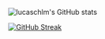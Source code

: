 ![lucaschlm's GitHub stats](https://github-readme-stats.vercel.app/api?username=lucaschlm&show_icons=true&theme=tokyonight&count_private=true&hide=stars)

<!-- [![Top Langs](https://github-readme-stats.vercel.app/api/top-langs/?username=lucaschlm)](https://github.com/anuraghazra/github-readme-stats) -->

[![GitHub Streak](https://github-readme-streak-stats.herokuapp.com/?user=lucaschlm&theme=dark)](#)
